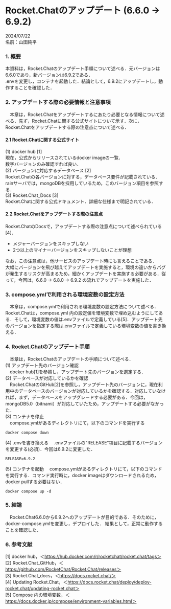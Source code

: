 # Rocket.Chatのアップデート (6.6.0 → 6.9.2)

2024/07/22  
名前：山田純平

### 1. 概要  
本資料は，Rocket.Chatのアップデート手順について述べる．元バージョンは6.6.0であり，新バージョンは6.9.2である．  
.envを変更し，コンテナを起動した．結論として，6.9.2にアップデートし，動作することを確認した．

### 2. アップデートする際の必要情報と注意事項  
　本章は，Rocket.Chatをアップデートするにあたり必要となる情報について述べる．先ず，Rocket.Chatに関する公式サイトについて示す．次に，Rocket.Chatをアップデートする際の注意点について述べる．

#### 2.1 Rocket.Chatに関する公式サイト  
(1) docker hub [1]  
現在，公式からリリースされているdocker imageの一覧．  
数字バージョンのみ確認すれば良い．  
(2) バージョンに対応するデータベース [2]  
Rocket.Chatの各バージョンに対する，データベース要件が記載されている．  
rainサーバでは，mongoDBを採用しているため，このバージョン項目を参照する．  
(3) Rocket.Chat_Docs [3]  
Rocket.Chatに関する公式ドキュメント．詳細な仕様まで明記されている．

#### 2.2 Rocket.Chatをアップデートする際の注意点  
Rocket.ChatのDocsで，アップデートする際の注意点について述べられている[4]．  
- メジャーバージョンをスキップしない  
- 2つ以上のマイナーバージョンをスキップしないことが理想  

なお，この注意点は，他サービスのアップデート時にも言えることである．  
大幅にバージョンを飛び越えてアップデートを実施すると，環境の違いからバグが発生するリスクが高まるため，細かくアップデートを実施する必要がある．従って，今回は，6.6.0 → 6.8.0 → 6.9.2 の流れでアップデートを実施した．

### 3. compose.ymlで利用される環境変数の設定方法  
　本章は，compose.ymlで利用される環境変数の設定方法について述べる．Rocket.Chatは，compose.yml 内の設定値を環境変数で埋め込むようにしてある．そして，環境変数の値は.envファイルで定義している[5]．アップデート先のバージョンを指定する際は.envファイルで定義している環境変数の値を書き換える．

### 4. Rocket.Chatのアップデート手順  
　本章は，Rocket.Chatのアップデートの手順について述べる．  
(1) アップデート先のバージョン確認  
　docker hub[1]を参照し，アップデート先のバージョンを選定する．  
(2) データベースが対応しているかを確認  
　Rocket.ChatのGitHub[2]を参照し，アップデート先のバージョンに，現在利用中のデータベースのバージョンが対応しているかを確認する．対応していなければ，まず，データベースをアップグレードする必要がある．今回は，mongoDB5.0（bitnami）が対応していたため，アップデートする必要がなかった．  
(3) コンテナを停止  
　compose.ymlがあるディレクトリにて，以下のコマンドを実行する  
```
docker compose down
```
(4) .envを書き換える
　.envファイルの"RELEASE"項目に記載するバージョンを変更する(必須)．今回は6.9.2に変更した．
```
RELEASE=6.9.2
```
(5) コンテナを起動
　compose.ymlがあるディレクトリにて，以下のコマンドを実行する．コマンド実行時に，docker imageはダウンロードされるため，docker pullする必要はない．
```
docker compose up -d
```

### 5. 結論
　Rocket.Chat6.6.0から6.9.2へのアップデートが目的である．そのために，docker-compose.ymlを変更し，デプロイした．
結果として，正常に動作することを確認した．

### 6. 参考文献
[1] docker hub，＜https://hub.docker.com/r/rocketchat/rocket.chat/tags＞  
[2] Rocket.Chat_GitHub，＜https://github.com/RocketChat/Rocket.Chat/releases＞  
[3] Rocket.Chat_docs，＜https://docs.rocket.chat/＞  
[4] Updating Rocket.Chat，＜https://docs.rocket.chat/deploy/deploy-rocket.chat/updating-rocket.chat＞  
[5] Compose 内の環境変数，＜https://docs.docker.jp/compose/environment-variables.html＞
